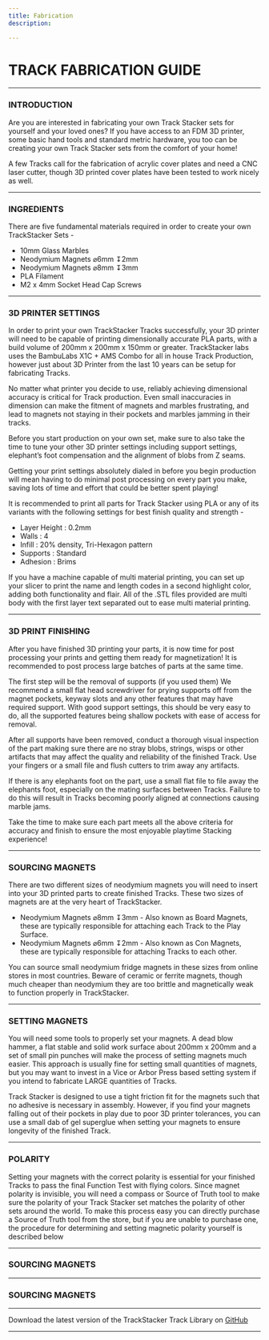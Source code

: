 ```yaml
---
title: Fabrication
description: 

---
```

# **TRACK FABRICATION GUIDE**

---

### **INTRODUCTION**

Are you are interested in fabricating your own Track Stacker sets for yourself and your loved ones? If you have access to an FDM 3D printer, some basic hand tools and standard metric hardware, you too can be creating your own Track Stacker sets from the comfort of your home!

A few Tracks call for the fabrication of acrylic cover plates and need a CNC laser cutter, though 3D printed cover plates have been tested to work nicely as well.


---

### **INGREDIENTS**

There are five fundamental materials required in order to create your own TrackStacker Sets -
	
- 10mm Glass Marbles
- Neodymium Magnets ⌀6mm ↧2mm
- Neodymium Magnets ⌀8mm ↧3mm
- PLA Filament 
- M2 x 4mm Socket Head Cap Screws 

---

### **3D PRINTER SETTINGS**

In order to print your own TrackStacker Tracks successfully, your 3D printer will need to be capable of printing dimensionally accurate PLA parts, with a build volume of 200mm x 200mm x 150mm or greater. TrackStacker labs uses the BambuLabs X1C + AMS Combo for all in house Track Production, however just about 3D Printer from the last 10 years can be setup for fabricating Tracks.

No matter what printer you decide to use, reliably achieving dimensional accuracy is critical for Track production. Even small inaccuracies in dimension can make the fitment of magnets and marbles frustrating, and lead to magnets not staying in their pockets and marbles jamming in their tracks.

Before you start production on your own set, make sure to also take the time to tune your other 3D printer settings including support settings, elephant’s foot compensation and the alignment of blobs from Z seams.

Getting your print settings absolutely dialed in before you begin production will mean having to do minimal post processing on every part you make, saving lots of time and effort that could be better spent playing!

It is recommended to print all parts for Track Stacker using PLA or any of its variants with the following settings for best finish quality and strength -

- Layer Height : 0.2mm
- Walls : 4
- Infill : 20% density, Tri-Hexagon pattern
- Supports : Standard
- Adhesion : Brims 

If you have a machine capable of multi material printing, you can set up your slicer to print the name and length codes in a second highlight color, adding both functionality and flair. All of the .STL files provided are multi body with the first layer text separated out to ease multi material printing.

---

### **3D PRINT FINISHING**
After you have finished 3D printing your parts, it is now time for post processing your prints and getting them ready for magnetization! It is recommended to post process large batches of parts at the same time.

The first step will be the removal of supports (if you used them) We recommend a small flat head screwdriver for prying supports off from the magnet pockets, keyway slots and any other features that may have required support. With good support settings, this should be very easy to do, all the supported features being shallow pockets with ease of access for removal.

After all supports have been removed, conduct a thorough visual inspection of the part making sure there are no stray blobs, strings, wisps or other artifacts that may affect the quality and reliability of the finished Track. Use your fingers or a small file and flush cutters to trim away any artifacts.

If there is any elephants foot on the part, use a small flat file to file away the elephants foot, especially on the mating surfaces between Tracks. Failure to do this will result in Tracks becoming poorly aligned at connections causing marble jams.

Take the time to make sure each part meets all the above criteria for accuracy and finish to ensure the most enjoyable playtime Stacking experience!


---

### **SOURCING MAGNETS**

There are two different sizes of neodymium magnets you will need to insert into your 3D printed parts to create finished Tracks. These two sizes of magnets are at the very heart of TrackStacker.

- Neodymium Magnets ⌀8mm ↧3mm - Also known as Board Magnets, these are typically responsible for attaching each Track to the Play Surface.
- Neodymium Magnets ⌀6mm ↧2mm - Also known as Con Magnets, these are typically responsible for attaching Tracks to each other.

You can source small neodymium fridge magnets in these sizes from online stores in most countries. Beware of ceramic or ferrite magnets, though much cheaper than neodymium they are too brittle and magnetically weak to function properly in TrackStacker.


---

### **SETTING MAGNETS**

You will need some tools to properly set your magnets. A dead blow hammer, a flat stable and solid work surface about 200mm x 200mm and a set of small pin punches will make the process of setting magnets much easier. This approach is usually fine for setting small quantities of magnets, but you may want to invest in a Vice or Arbor Press based setting system if you intend to fabricate LARGE quantities of Tracks.

Track Stacker is designed to use a tight friction fit for the magnets such that no adhesive is necessary in assembly. However, if you find your magnets falling out of their pockets in play due to poor 3D printer tolerances, you can use a small dab of gel superglue when setting your magnets to ensure longevity of the finished Track. 

---

### **POLARITY**

Setting your magnets with the correct polarity is essential for your finished Tracks to pass the final Function Test with flying colors. Since magnet polarity is invisible, you will need a compass or Source of Truth tool to make sure the polarity of your Track Stacker set matches the polarity of other sets around the world. To make this process easy you can directly purchase a Source of Truth tool from the store, but if you are unable to purchase one, the procedure for determining and setting magnetic polarity yourself is described below 

---

### **SOURCING MAGNETS**



---

### **SOURCING MAGNETS**


---


Download the latest version of the TrackStacker Track Library on [GitHub](https://github.com/shaurjyabanerjee/TRACKSTACKER)

---
